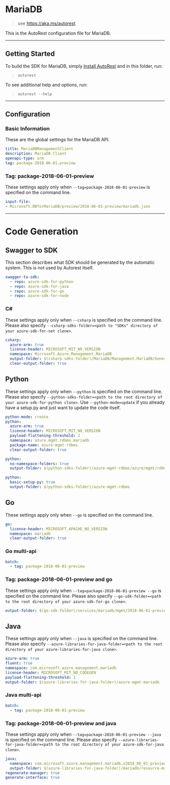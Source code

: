 # MariaDB

> see https://aka.ms/autorest

This is the AutoRest configuration file for MariaDB.



---
## Getting Started
To build the SDK for MariaDB, simply [Install AutoRest](https://aka.ms/autorest/install) and in this folder, run:

> `autorest`

To see additional help and options, run:

> `autorest --help`
---

## Configuration



### Basic Information
These are the global settings for the MariaDB API.

``` yaml
title: MariaDBManagementClient
description: MariaDB Client
openapi-type: arm
tag: package-2018-06-01-preview
```

### Tag: package-2018-06-01-preview 

These settings apply only when `--tag=package-2018-06-01-preview` is specified on the command line. 

``` yaml $(tag) == 'package-2018-06-01-preview' 
input-file: 
- Microsoft.DBforMariaDB/preview/2018-06-01-preview/mariadb.json 
``` 


---
# Code Generation


## Swagger to SDK

This section describes what SDK should be generated by the automatic system.
This is not used by Autorest itself.

``` yaml $(swagger-to-sdk)
swagger-to-sdk:
  - repo: azure-sdk-for-python
  - repo: azure-sdk-for-java
  - repo: azure-sdk-for-go
  - repo: azure-sdk-for-node
```


### C#

These settings apply only when `--csharp` is specified on the command line.
Please also specify `--csharp-sdks-folder=<path to "SDKs" directory of your azure-sdk-for-net clone>`.

``` yaml $(csharp)
csharp:
  azure-arm: true
  license-header: MICROSOFT_MIT_NO_VERSION
  namespace: Microsoft.Azure.Management.MariaDB
  output-folder: $(csharp-sdks-folder)/MariaDB/Management.MariaDB/Generated
  clear-output-folder: true
```


## Python

These settings apply only when `--python` is specified on the command line.
Please also specify `--python-sdks-folder=<path to the root directory of your azure-sdk-for-python clone>`.
Use `--python-mode=update` if you already have a setup.py and just want to update the code itself.

``` yaml $(python)
python-mode: create
python:
  azure-arm: true
  license-header: MICROSOFT_MIT_NO_VERSION
  payload-flattening-threshold: 2
  namespace: azure.mgmt.rdbms.mariadb
  package-name: azure-mgmt-rdbms
  clear-output-folder: true
```
``` yaml $(python) && $(python-mode) == 'update'
python:
  no-namespace-folders: true
  output-folder: $(python-sdks-folder)/azure-mgmt-rdbms/azure/mgmt/rdbms/mariadb
```
``` yaml $(python) && $(python-mode) == 'create'
python:
  basic-setup-py: true
  output-folder: $(python-sdks-folder)/azure-mgmt-rdbms
```


## Go

These settings apply only when `--go` is specified on the command line.

``` yaml $(go)
go:
  license-header: MICROSOFT_APACHE_NO_VERSION
  namespace: mariadb
  clear-output-folder: true
```

### Go multi-api

``` yaml $(go) && $(multiapi)
batch:
  - tag: package-2018-06-01-preview
```

### Tag: package-2018-06-01-preview and go 

These settings apply only when `--tag=package-2018-06-01-preview --go` is specified on the command line. 
Please also specify `--go-sdk-folder=<path to the root directory of your azure-sdk-for-go clone>`. 

``` yaml $(tag) == 'package-2018-06-01-preview' && $(go) 
output-folder: $(go-sdk-folder)/services/mariadb/mgmt/2018-06-01-preview/mariadb
```

## Java

These settings apply only when `--java` is specified on the command line.
Please also specify `--azure-libraries-for-java-folder=<path to the root directory of your azure-libraries-for-java clone>`.

``` yaml $(java)
azure-arm: true
fluent: true
namespace: com.microsoft.azure.management.mariadb
license-header: MICROSOFT_MIT_NO_CODEGEN
payload-flattening-threshold: 1
output-folder: $(azure-libraries-for-java-folder)/azure-mgmt-mariadb
```

### Java multi-api

``` yaml $(java) && $(multiapi)
batch:
  - tag: package-2018-06-01-preview
```

### Tag: package-2018-06-01-preview and java

These settings apply only when `--tag=package-2018-06-01-preview --java` is specified on the command line.
Please also specify `--azure-libraries-for-java-folder=<path to the root directory of your azure-sdk-for-java clone>`.

``` yaml $(tag) == 'package-2018-06-01-preview' && $(java) && $(multiapi)
java:
  namespace: com.microsoft.azure.management.mariadb.v2018_06_01_preview
  output-folder: $(azure-libraries-for-java-folder)/mariadb/resource-manager/v2018_06_01_preview
regenerate-manager: true
generate-interface: true
```
